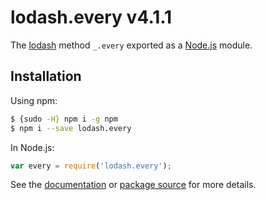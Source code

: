 # lodash.every v4.1.1

The [lodash](https://lodash.com/) method `_.every` exported as a [Node.js](https://nodejs.org/) module.

## Installation

Using npm:
```bash
$ {sudo -H} npm i -g npm
$ npm i --save lodash.every
```

In Node.js:
```js
var every = require('lodash.every');
```

See the [documentation](https://lodash.com/docs#every) or [package source](https://github.com/lodash/lodash/blob/4.1.1-npm-packages/lodash.every) for more details.
